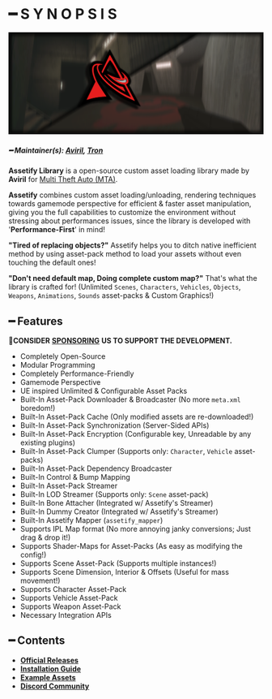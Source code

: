 # ━ S Y N O P S I S

![](https://raw.githubusercontent.com/ov-sa/Assetify-Library/Documentation/assets/assetify_banner.png)

##### ━ Maintainer(s): [Aviril](https://github.com/Aviril), [Tron](https://github.com/OvileAmriam)

**Assetify Library** is a open-source custom asset loading library made by **Aviril** for [Multi Theft Auto \(MTA\)](https://multitheftauto.com/).

**Assetify** combines custom asset loading/unloading, rendering techniques towards gamemode perspective for efficient & faster asset manipulation, giving you the full capabilities to customize the environment without stressing about performances issues, since the library is developed with '**Performance-First**' in mind!

**"Tired of replacing objects?"** Assetify helps you to ditch native inefficient method by using asset-pack method to load your assets without even touching the default ones! 

**"Don't need default map, Doing complete custom map?"** That's what the library is crafted for! (Unlimited `Scenes`, `Characters`, `Vehicles`, `Objects`, `Weapons`, `Animations`, `Sounds` asset-packs & Custom Graphics!)

## ━ Features

💎**CONSIDER** [**SPONSORING**](https://ko-fi.com/ovileamriam) **US TO SUPPORT THE DEVELOPMENT.**

* Completely Open-Source
* Modular Programming
* Completely Performance-Friendly
* Gamemode Perspective
* UE inspired Unlimited & Configurable Asset Packs
* Built-In Asset-Pack Downloader & Broadcaster (No more `meta.xml` boredom!)
* Built-In Asset-Pack Cache (Only modified assets are re-downloaded!)
* Built-In Asset-Pack Synchronization (Server-Sided APIs)
* Built-In Asset-Pack Encryption (Configurable key, Unreadable by any existing plugins)
* Built-In Asset-Pack Clumper (Supports only: `Character`, `Vehicle` asset-packs)
* Built-In Asset-Pack Dependency Broadcaster
* Built-In Control & Bump Mapping
* Built-In Asset-Pack Streamer
* Built-In LOD Streamer (Supports only: `Scene` asset-pack)
* Built-In Bone Attacher (Integrated w/ Assetify's Streamer)
* Built-In Dummy Creator (Integrated w/ Assetify's Streamer)
* Built-In Assetify Mapper (`assetify_mapper`)
* Supports IPL Map format (No more annoying janky conversions; Just drag & drop it!)
* Supports Shader-Maps for Asset-Packs (As easy as modifying the config!)
* Supports Scene Asset-Pack (Supports multiple instances!)
* Supports Scene Dimension, Interior & Offsets (Useful for mass movement!)
* Supports Character Asset-Pack
* Supports Vehicle Asset-Pack
* Supports Weapon Asset-Pack
* Necessary Integration APIs

## ━ Contents

* [**Official Releases**](https://github.com/ov-sa/Assetify-Library/releases)
* [**Installation Guide**](https://github.com/ov-sa/Assetify-Library/wiki)
* [**Example Assets**](https://github.com/ov-sa/Assetify-Library/tree/Example)
* [**Discord Community**](http://discord.gg/sVCnxPW)

